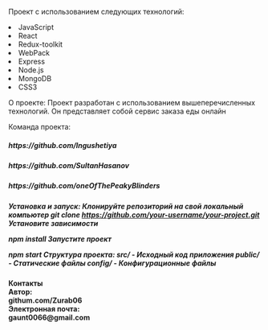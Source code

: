 Проект с использованием следующих технологий:
<li>JavaScript
<li>React
<li>Redux-toolkit
<li>WebPack
<li>Express
<li>Node.js
<li>MongoDB
<li>CSS3


О проекте:
Проект разработан с использованием вышеперечисленных технологий. Он представляет собой сервис заказа еды онлайн


 Команда проекта:
 <h5>https://github.com/Ingushetiya<h5/>
  <h5>https://github.com/SultanHasanov<h5/>
   <h5>https://github.com/oneOfThePeakyBlinders<h5/>

Установка и запуск:
Клонируйте репозиторий на свой локальный компьютер
git clone https://github.com/your-username/your-project.git
Установите зависимости

npm install
Запустите проект

npm start
Структура проекта:
src/ - Исходный код приложения
public/ - Статические файлы
config/ - Конфигурационные файлы
<h4>Контакты
<div>Автор:<div/> githum.com/Zurab06
<div>Электронная почта:<div/> 
gaunt0066@gmail.com
